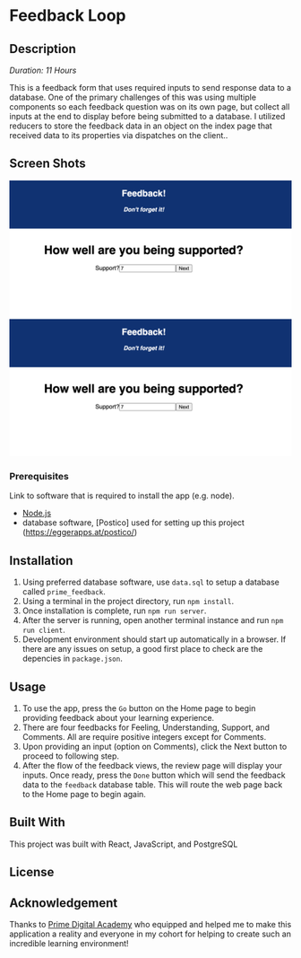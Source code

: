
# Feedback Loop

## Description

_Duration: 11 Hours_

This is a feedback form that uses required inputs to send response data to a database. One of the primary challenges of this was using multiple components so each feedback question was on its own page, but collect all inputs at the end to display before being submitted to a database. I utilized reducers to store the feedback data in an object on the index page that received data to its properties via dispatches on the client..

## Screen Shots
![Interface](images/screenshot-one.png)
![Review Page](images/screenshot-one.png)


### Prerequisites

Link to software that is required to install the app (e.g. node).

- [Node.js](https://nodejs.org/en/)
- database software, [Postico] used for setting up this project (https://eggerapps.at/postico/)

## Installation

1. Using preferred database software, use `data.sql` to setup a database called `prime_feedback`.
2. Using a terminal in the project directory, run `npm install`.
3. Once installation is complete, run `npm run server`.
4. After the server is running, open another terminal instance and run `npm run client`.
5. Development environment should start up automatically in a browser. If there are any issues on setup, a good first place to check are the depencies in `package.json`.

## Usage

1. To use the app, press the `Go` button on the Home page to begin providing feedback about your learning experience.
2. There are four feedbacks for Feeling, Understanding, Support, and Comments. All are require positive integers except for Comments.
3. Upon providing an input (option on Comments), click the Next button to proceed to following step.
4. After the flow of the feedback views, the review page will display your inputs. Once ready, press the `Done` button which will send the feedback data to the `feedback` database table. This will route the web page back to the Home page to begin again.

## Built With

This project was built with React, JavaScript, and PostgreSQL

## License

## Acknowledgement
Thanks to [Prime Digital Academy](www.primeacademy.io) who equipped and helped me to make this application a reality and everyone in my cohort for helping to create such an incredible learning environment!
